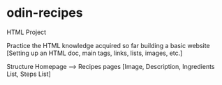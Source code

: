 # odin-recipes

HTML Project

Practice the HTML knowledge acquired so far building a basic website [Setting up an HTML doc, main tags, links, lists, images,  etc.]

Structure
Homepage --> Recipes pages [Image, Description, Ingredients List, Steps List]